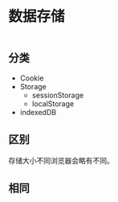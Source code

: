 # 数据存储

![]()

## 分类

- Cookie
- Storage
    - sessionStorage
    - localStorage
- indexedDB

## 区别

存储大小不同浏览器会略有不同。

## 相同




